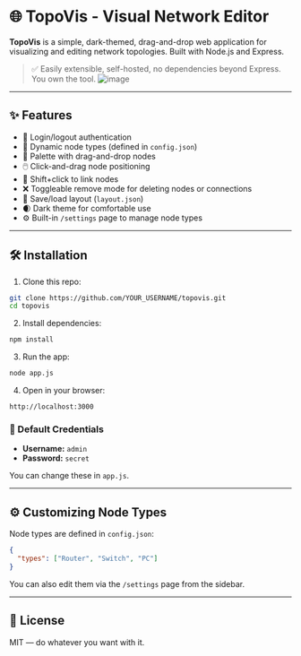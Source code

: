 # 🌐 TopoVis - Visual Network Editor

**TopoVis** is a simple, dark-themed, drag-and-drop web application for visualizing and editing network topologies. Built with Node.js and Express.

> ✅ Easily extensible, self-hosted, no dependencies beyond Express. You own the tool.
![image](https://github.com/user-attachments/assets/4b033b5e-215b-48f7-9e04-5430f4702c32)

---

## ✨ Features

- 🔐 Login/logout authentication
- 🧱 Dynamic node types (defined in `config.json`)
- 🎨 Palette with drag-and-drop nodes
- 🖱️ Click-and-drag node positioning
- 🔗 Shift+click to link nodes
- ❌ Toggleable remove mode for deleting nodes or connections
- 💾 Save/load layout (`layout.json`)
- 🌒 Dark theme for comfortable use
- ⚙️ Built-in `/settings` page to manage node types

---

## 🛠️ Installation

1. Clone this repo:

```bash
git clone https://github.com/YOUR_USERNAME/topovis.git
cd topovis
```

2. Install dependencies:

```bash
npm install
```

3. Run the app:

```bash
node app.js
```

4. Open in your browser:

```
http://localhost:3000
```

### 🔑 Default Credentials

- **Username:** `admin`  
- **Password:** `secret`

You can change these in `app.js`.

---

## ⚙️ Customizing Node Types

Node types are defined in `config.json`:

```json
{
  "types": ["Router", "Switch", "PC"]
}
```

You can also edit them via the `/settings` page from the sidebar.

---

## 🧾 License

MIT — do whatever you want with it.
